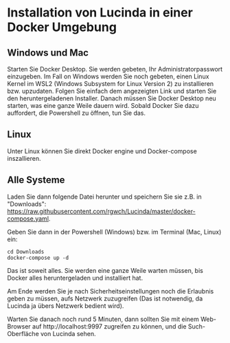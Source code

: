 # Installation von Lucinda in einer Docker Umgebung

## Windows und Mac

Starten Sie Docker Desktop. Sie werden gebeten, Ihr Administratorpasswort einzugeben. Im Fall on Windows werden Sie noch gebeten, einen Linux Kernel im WSL2 (Windows Subsystem for Linux Version 2) zu installieren bzw. upzudaten. Folgen Sie einfach dem angezeigten Link und starten Sie den heruntergeladenen Installer. Danach müssen Sie Docker Desktop neu starten, was eine ganze Weile dauern wird. Sobald Docker Sie dazu auffordert, die Powershell zu öffnen, tun Sie das.

## Linux

Unter Linux können Sie direkt Docker engine und Docker-compose inszallieren.

## Alle Systeme

Laden Sie dann folgende Datei herunter und speichern Sie sie z.B. in "Downloads": <https://raw.githubusercontent.com/rgwch/Lucinda/master/docker-compose.yaml>. 

Geben Sie dann in der Powershell (Windows) bzw. im Terminal (Mac, Linux) ein:

`````
cd Downloads
docker-compose up -d
`````
Das ist soweit alles. Sie werden eine ganze Weile warten müssen, bis Docker alles heruntergeladen und installiert hat.

Am Ende werden Sie je nach Sicherheitseinstellungen noch die Erlaubnis geben zu müssen, aufs Netzwerk zuzugreifen (Das ist notwendig, da Lucinda ja übers Netzwerk bedient wird).

Warten Sie danach noch rund 5 Minuten, dann sollten Sie mit einem Web-Browser auf http://localhost:9997 zugreifen zu können, und die Such-Oberfläche von Lucinda sehen.
